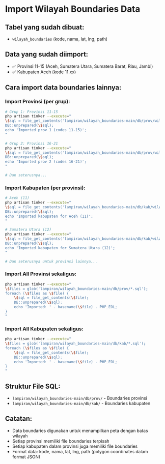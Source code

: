 # Import Wilayah Boundaries Data

## Tabel yang sudah dibuat:
- `wilayah_boundaries` (kode, nama, lat, lng, path)

## Data yang sudah diimport:
- ✅ Provinsi 11-15 (Aceh, Sumatera Utara, Sumatera Barat, Riau, Jambi)
- ✅ Kabupaten Aceh (kode 11.xx)

## Cara import data boundaries lainnya:

### Import Provinsi (per grup):
```bash
# Grup 1: Provinsi 11-15
php artisan tinker --execute="
\$sql = file_get_contents('lampiran/wilayah_boundaries-main/db/prov/wilayah_boundaries_prov_1.sql');
DB::unprepared(\$sql);
echo 'Imported prov 1 (codes 11-15)';
"

# Grup 2: Provinsi 16-21
php artisan tinker --execute="
\$sql = file_get_contents('lampiran/wilayah_boundaries-main/db/prov/wilayah_boundaries_prov_2.sql');
DB::unprepared(\$sql);
echo 'Imported prov 2 (codes 16-21)';
"

# Dan seterusnya...
```

### Import Kabupaten (per provinsi):
```bash
# Aceh (11)
php artisan tinker --execute="
\$sql = file_get_contents('lampiran/wilayah_boundaries-main/db/kab/wilayah_boundaries_kab_11.sql');
DB::unprepared(\$sql);
echo 'Imported kabupaten for Aceh (11)';
"

# Sumatera Utara (12)
php artisan tinker --execute="
\$sql = file_get_contents('lampiran/wilayah_boundaries-main/db/kab/wilayah_boundaries_kab_12.sql');
DB::unprepared(\$sql);
echo 'Imported kabupaten for Sumatera Utara (12)';
"

# Dan seterusnya untuk provinsi lainnya...
```

### Import All Provinsi sekaligus:
```bash
php artisan tinker --execute="
\$files = glob('lampiran/wilayah_boundaries-main/db/prov/*.sql');
foreach (\$files as \$file) {
    \$sql = file_get_contents(\$file);
    DB::unprepared(\$sql);
    echo 'Imported: ' . basename(\$file) . PHP_EOL;
}
"
```

### Import All Kabupaten sekaligus:
```bash
php artisan tinker --execute="
\$files = glob('lampiran/wilayah_boundaries-main/db/kab/*.sql');
foreach (\$files as \$file) {
    \$sql = file_get_contents(\$file);
    DB::unprepared(\$sql);
    echo 'Imported: ' . basename(\$file) . PHP_EOL;
}
"
```

## Struktur File SQL:
- `lampiran/wilayah_boundaries-main/db/prov/` - Boundaries provinsi
- `lampiran/wilayah_boundaries-main/db/kab/` - Boundaries kabupaten

## Catatan:
- Data boundaries digunakan untuk menampilkan peta dengan batas wilayah
- Setiap provinsi memiliki file boundaries terpisah
- Setiap kabupaten dalam provinsi juga memiliki file boundaries
- Format data: kode, nama, lat, lng, path (polygon coordinates dalam format JSON)

